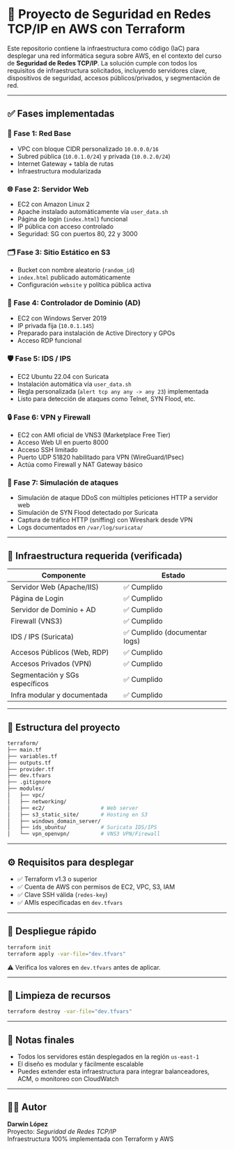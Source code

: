 
# 🔐 Proyecto de Seguridad en Redes TCP/IP en AWS con Terraform

Este repositorio contiene la infraestructura como código (IaC) para desplegar una red informática segura sobre AWS, en el contexto del curso de **Seguridad de Redes TCP/IP**. La solución cumple con todos los requisitos de infraestructura solicitados, incluyendo servidores clave, dispositivos de seguridad, accesos públicos/privados, y segmentación de red.

---

## ✅ Fases implementadas

### 🧱 Fase 1: Red Base
- VPC con bloque CIDR personalizado `10.0.0.0/16`
- Subred pública (`10.0.1.0/24`) y privada (`10.0.2.0/24`)
- Internet Gateway + tabla de rutas
- Infraestructura modularizada

### 🌐 Fase 2: Servidor Web
- EC2 con Amazon Linux 2
- Apache instalado automáticamente vía `user_data.sh`
- Página de login (`index.html`) funcional
- IP pública con acceso controlado
- Seguridad: SG con puertos 80, 22 y 3000

### 🗂️ Fase 3: Sitio Estático en S3
- Bucket con nombre aleatorio (`random_id`)
- `index.html` publicado automáticamente
- Configuración `website` y política pública activa

### 🏢 Fase 4: Controlador de Dominio (AD)
- EC2 con Windows Server 2019
- IP privada fija (`10.0.1.145`)
- Preparado para instalación de Active Directory y GPOs
- Acceso RDP funcional

### 🛡️ Fase 5: IDS / IPS
- EC2 Ubuntu 22.04 con Suricata
- Instalación automática vía `user_data.sh`
- Regla personalizada (`alert tcp any any -> any 23`) implementada
- Listo para detección de ataques como Telnet, SYN Flood, etc.

### 🔒 Fase 6: VPN y Firewall
- EC2 con AMI oficial de VNS3 (Marketplace Free Tier)
- Acceso Web UI en puerto 8000
- Acceso SSH limitado
- Puerto UDP 51820 habilitado para VPN (WireGuard/IPsec)
- Actúa como Firewall y NAT Gateway básico

### 🧪 Fase 7: Simulación de ataques
- Simulación de ataque DDoS con múltiples peticiones HTTP a servidor web
- Simulación de SYN Flood detectado por Suricata
- Captura de tráfico HTTP (sniffing) con Wireshark desde VPN
- Logs documentados en `/var/log/suricata/`

---

## 🧩 Infraestructura requerida (verificada)

| Componente                       | Estado    |
|----------------------------------|-----------|
| Servidor Web (Apache/IIS)        | ✅ Cumplido |
| Página de Login                  | ✅ Cumplido |
| Servidor de Dominio + AD         | ✅ Cumplido |
| Firewall (VNS3)                  | ✅ Cumplido |
| IDS / IPS (Suricata)             | ✅ Cumplido (documentar logs) |
| Accesos Públicos (Web, RDP)      | ✅ Cumplido |
| Accesos Privados (VPN)           | ✅ Cumplido |
| Segmentación y SGs específicos   | ✅ Cumplido |
| Infra modular y documentada      | ✅ Cumplido |

---

## 📁 Estructura del proyecto

```bash
terraform/
├── main.tf
├── variables.tf
├── outputs.tf
├── provider.tf
├── dev.tfvars
├── .gitignore
├── modules/
│   ├── vpc/
│   ├── networking/
│   ├── ec2/                  # Web server
│   ├── s3_static_site/       # Hosting en S3
│   ├── windows_domain_server/
│   ├── ids_ubuntu/           # Suricata IDS/IPS
│   └── vpn_openvpn/          # VNS3 VPN/Firewall
```

---

## ⚙ Requisitos para desplegar

- ✅ Terraform v1.3 o superior
- ✅ Cuenta de AWS con permisos de EC2, VPC, S3, IAM
- ✅ Clave SSH válida (`redes-key`)
- ✅ AMIs especificadas en `dev.tfvars`

---

## 🚀 Despliegue rápido

```bash
terraform init
terraform apply -var-file="dev.tfvars"
```

⚠️ Verifica los valores en `dev.tfvars` antes de aplicar.

---

## 🧹 Limpieza de recursos

```bash
terraform destroy -var-file="dev.tfvars"
```

---

## 🧠 Notas finales

- Todos los servidores están desplegados en la región `us-east-1`
- El diseño es modular y fácilmente escalable
- Puedes extender esta infraestructura para integrar balanceadores, ACM, o monitoreo con CloudWatch

---

## 👨‍💻 Autor

**Darwin López**  
Proyecto: *Seguridad de Redes TCP/IP*  
Infraestructura 100% implementada con Terraform y AWS  
